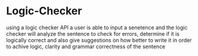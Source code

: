 # Logic-Checker
using a logic checker API a user is able to input a senetence and the logic checker will analyze the sentence to check for errors, determine if it is logically correct and also give suggestions on how better to write it in order to achive logic, clarity and grammar correctness of the sentence

